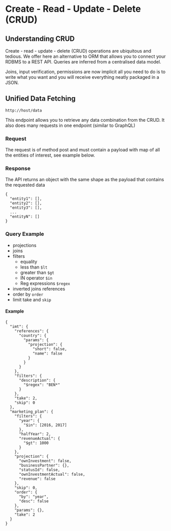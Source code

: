 # Create - Read - Update - Delete (CRUD)

## Understanding CRUD

Create - read - update - delete (CRUD) operations are ubiquitous and tedious. We offer here an alternative to ORM that allows you to connect your RDBMS to a REST API. Queries are inferred from a centralised data model.

Joins, input verification, permissions are now implicit all you need to do is to write what you want and you will receive everything neatly packaged in a JSON.

## Unified Data Fetching

`http://host/data`

This endpoint allows you to retrieve any data combination from the CRUD. It also does many requests in one endpoint (similar to GraphQL)

### Request

The request is of method post and must contain a payload with map of all the entities of interest, see example below.

### Response

The API returns an object with the same shape as the payload that contains the requested data

```
{
  "entity1": [],
  "entity2": [],
  "entity3": [],
  ...
  "entityN": []
}
```

### Query Example
* projections
* joins
* filters
  * equality
  * less than `$lt`
  * greater than  `$gt`
  * IN operator  `$in`
  * Reg expressions  `$regex`
* inverted joins  references 
* order by  `order`
* limit  take  and  `skip`

#### Example

```
{
  "imt": {
    "references": {
      "country": {
        "params": {
          "projection": {
            "short": false,
            "name": false
          }
        }
      }
    },
    "filters": {
      "description": {
        "$regex": "BEN*"
      }
    },
    "take": 2,
    "skip": 0
  },
  "marketing_plan": {
    "filters": {
      "year": {
        "$in": [2016, 2017]
      },
      "halfYear": 2,
      "revenueActual": {
        "$gt": 1000
      }
    },
    "projection": {
      "ownInvestment": false,
      "businessPartner": {},
      "statusId": false,
      "ownInvestmentActual": false,
      "revenue": false
    },
    "skip": 0,
    "order": {
      "by": "year",
      "desc": false
    },
    "params": {},
    "take": 2
  }
}
```
